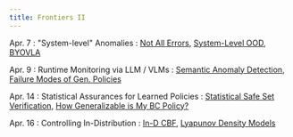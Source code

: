 ```yaml
---
title: Frontiers II 
---
```


Apr. 7
: "System-level" Anomalies
  : [Not All Errors](https://arxiv.org/abs/2403.04745), [System-Level OOD](https://arxiv.org/abs/2212.14020), [BYOVLA](https://arxiv.org/abs/2410.01971)

Apr. 9
: Runtime Monitoring via LLM / VLMs
  : [Semantic Anomaly Detection](https://arxiv.org/abs/2305.11307), [Failure Modes of Gen. Policies](https://arxiv.org/abs/2410.04640)

Apr. 14
: Statistical Assurances for Learned Policies
  : [Statistical Safe Set Verification](https://proceedings.mlr.press/v242/lin24a/lin24a.pdf), [How Generalizable is My BC Policy?](https://arxiv.org/abs/2405.05439)

Apr. 16
: Controlling In-Distribution
  : [In-D CBF](https://arxiv.org/abs/2301.12012), [Lyapunov Density Models](https://proceedings.mlr.press/v162/kang22a/kang22a.pdf)